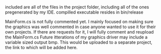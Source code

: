 included are all of the files in the project folder, including all of the ones pregenerated by my IDE.
compilled executable resides in bin/release

MainForm.cs is not fully commented yet.
I mainly focused on making sure the graphics was well commented in case anyone wanted to use it for their own projects.
If there are requests for it, I will fully comment and reupload the MainForm.cs
Future itterations of my graphics driver may include a variable sized output bmp.
This would be uploaded to a separate project, the link to which will be added here.
